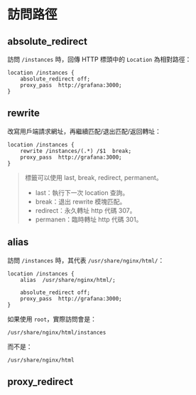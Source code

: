 # 訪問路徑

## absolute_redirect

訪問 `/instances` 時，回傳 HTTP 標頭中的 `Location` 為相對路徑：

```nginx
location /instances {
    absolute_redirect off;
    proxy_pass  http://grafana:3000;
}    
```

## rewrite

改寫用戶端請求網址，再繼續匹配/退出匹配/返回轉址：

```nginx
location /instances {
    rewrite /instances/(.*) /$1  break;
    proxy_pass  http://grafana:3000;
}
```

> 標籤可以使用 last, break, redirect, permanent。
> - last：執行下一次 location 查詢。
> - break：退出 rewrite 模塊匹配。
> - redirect：永久轉址 http 代碼 307。
> - permanen：臨時轉址 http 代碼 301。

## alias

訪問 `/instances` 時，其代表 `/usr/share/nginx/html/`：

```nginx
location /instances {
    alias  /usr/share/nginx/html/;
    
    absolute_redirect off;
    proxy_pass  http://grafana:3000;
}
```

如果使用 `root`，實際訪問會是：

```
/usr/share/nginx/html/instances
```

而不是：

```
/usr/share/nginx/html
```

## proxy_redirect
